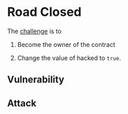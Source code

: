 # Road Closed

The [challenge](https://quillctf.super.site/challenges/quillctf-challenges/road-closed) is to 

1. Become the owner of the contract 

2. Change the value of hacked to `true`.

## Vulnerability



## Attack

